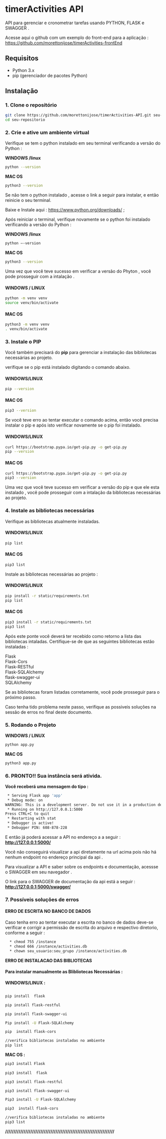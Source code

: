 # timerActivities API
API  para gerenciar e cronometrar  tarefas usando PYTHON, FLASK e SWAGGER .

Acesse aqui  o github com um exemplo do front-end para a aplicação : https://github.com/morettonijose/timerActivities-frontEnd
 
## Requisitos

- Python 3.x
- pip (gerenciador de pacotes Python)

## Instalação


### 1. Clone o repositório

```bash
git clone https://github.com/morettonijose/timerActivities-API.git seu-repositorio
cd seu-repositorio
```



### 2.  Crie e ative um ambiente virtual



Verifique se tem o python instalado em seu terminal verificando a versão do Python   : 

**WINDOWS /linux**
```bash
python --version
```

**MAC OS**
```bash
python3 --version
```

 Se não tem o python instalado , acesse o link a seguir para instalar, e então reinicie o seu terminal.

Baixe e Instale aqui : https://www.python.org/downloads/ ; 

Após reiniciar o terminal, verifique novamente se  o python foi instalado verificando a versão do Python   : 

**WINDOWS /linux**
```bash
python —-version
```

**MAC OS**
```bash
python3 --version
```


Uma vez que você teve sucesso em verificar a versão do Phyton , você pode prosseguir com a intalação . 


#### WINDOWS / LINUX 
```bash
python -m venv venv
source venv/bin/activate
```


#### MAC OS
```bash
python3 -m venv venv
. venv/bin/activate
```






### 3.   Instale o PIP

Você também precisará do **pip** para gerenciar a instalação das bibliotecas necessárias ao projeto. 

verifique se o pip está instalado digitando o comando abaixo. 

#### WINDOWS/LINUX  
```bash
pip --version
```

#### MAC OS 
```bash
pip3 --version
```

Se você teve erro ao tentar executar o comando acima, então você precisa instalar o pip e após isto verificar novamente se o pip foi instalado.

#### WINDOWS/LINUX  
```bash
curl https://bootstrap.pypa.io/get-pip.py -o get-pip.py
pip --version
```

#### MAC OS 
```bash
curl https://bootstrap.pypa.io/get-pip.py -o get-pip.py
pip3 --version
```

Uma vez que você teve sucesso em verificar a versão do pip e que ele esta instalado , você pode prosseguir com a intalação da bibliotecas necessárias ao projeto. 






### 4.   Instale as bibliotecas necessárias

Verifique as bibliotecas atualmente instaladas.

#### WINDOWS/LINUX  
```bash
pip list
```

#### MAC OS 
```bash
pip3 list
```

Instale as bibliotecas necessárias ao projeto : 

#### WINDOWS/LINUX  
```bash
pip install -r static/requirements.txt
pip list
```


#### MAC OS  
```bash
pip3 install -r static/requirements.txt
pip3 list
```

Após este ponte você deverá ter recebido como retorno  a lista das bibliotecas intaladas. 
Certifique-se de que as seguintes bibliotecas estão instaladas : 

Flask            
Flask-Cors       
Flask-RESTful     
Flask-SQLAlchemy  
flask-swagger-ui  
SQLAlchemy        


Se as bibliotecas foram listadas corretamente, você pode prosseguir para o próximo passo. 

Caso tenha tido problema neste passo, verifique as possiveis soluções na sessão de erros no final deste documento. 



### 5. Rodando o Projeto

**WINDOWS / LINUX**
```bash
python app.py
```

**MAC OS**
```bash
python3 app.py
```


### 6. PRONTO!! Sua instância será ativida. 

**Você receberá uma mensagem do tipo :**
```bash
 * Serving Flask app 'app'
 * Debug mode: on
WARNING: This is a development server. Do not use it in a production deployment. Use a production WSGI server instead.
 * Running on http://127.0.0.1:5000
Press CTRL+C to quit
 * Restarting with stat
 * Debugger is active!
 * Debugger PIN: 608-878-228
```

E então já  poderá acessar a API no endereço a a seguir  : **http://127.0.0.1:5000/**  

Você não conseguirá visualizar a api diretamente na url acima pois não há nenhum endpoint no endereço principal da api .

Para visualizar a API e saber sobre os endpoints e  documentação, acessse o SWAGGER em seu navegador .

O link para o SWAGGER de  documentação da api está a seguir  : **http://127.0.0.1:5000/swagger/**





### 7. Possíveis soluções de erros


#### **ERRO DE ESCRITA NO BANCO DE DADOS**

Caso tenha erro ao tentar executar a escrita no banco de dados deve-se verificar e corrigir a permissão de escrita do arquivo e respectivo diretorio, conforme a seguir :  

```bash
  * chmod 755 /instance
  * chmod 666 /instance/activities.db
  * chown seu_usuario:seu_grupo /instance/activities.db
```

 

**ERRO DE INSTALACAO DAS BIBLIOTECAS**

####  **Para instalar manualmente as Blibliotecas  Necessárias :**


**WINDOWS/LINUX :**
```bash

pip install  flask

pip install flask-restful

pip install flask-swagger-ui

Pip install -U Flask-SQLAlchemy

pip  install flask-cors

//verifica bibliotecas instaladas no ambiente
pip list
```



 
**MAC OS :**

```bash
pip3 install Flask
  
pip3 install  flask

pip3 install flask-restful

pip3 install flask-swagger-ui

Pip3 install -U Flask-SQLAlchemy

pip3  install flask-cors

//verifica bibliotecas instaladas no ambiente
pip3 list
```
 
**/////////////////////////////////////////////////////////////////**



